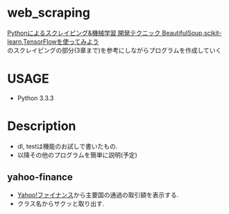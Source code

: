 # web_scraping
[Pythonによるスクレイピング&機械学習 開発テクニック BeautifulSoup,scikit-learn,TensorFlowを使ってみよう](https://goo.gl/wZ5yDj)  
のスクレイピングの部分(3章まで)を参考にしながらプログラムを作成していく

# USAGE
* Python 3.3.3

# Description
* dl, testは機能のお試しで書いたもの.
* 以降その他のプログラムを簡単に説明(予定)

## yahoo-finance
  * [Yahoo!ファイナンス](http://stocks.finance.yahoo.co.jp/)から主要国の通過の取引額を表示する.
  * クラス名からサクッと取り出す.
